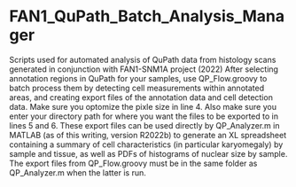 # FAN1_QuPath_Batch_Analysis_Manager
 Scripts used for automated analysis of QuPath data from histology scans generated in conjunction with FAN1-SNM1A project (2022)
After selecting annotation regions in QuPath for your samples, use QP_Flow.groovy to batch process them by detecting cell measurements within annotated areas, and creating export files of the annotation data and cell detection data. Make sure you optomize the pixle size in line 4. Also make sure you enter your directory path for where you want the files to be exported to in lines 5 and 6.
These export files can be used directly by QP_Analyzer.m in MATLAB (as of this writing, version R2022b) to generate an XL spreadsheet containing a summary of cell characteristics (in particular karyomegaly) by sample and tissue, as well as PDFs of histograms of nuclear size by sample. The export files from QP_Flow.groovy must be in the same folder as QP_Analyzer.m when the latter is run.
